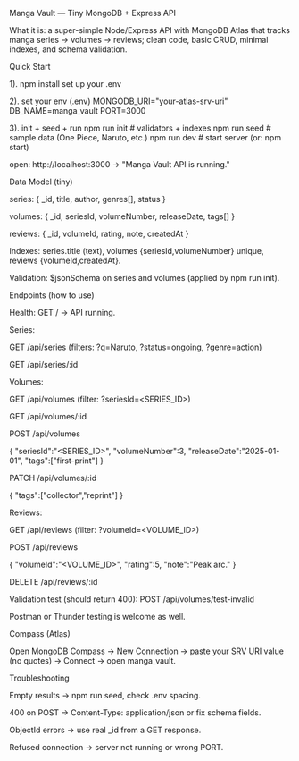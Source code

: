 Manga Vault — Tiny MongoDB + Express API

What it is: a super-simple Node/Express API with MongoDB Atlas that tracks manga series → volumes → reviews; clean code, basic CRUD, minimal indexes, and schema validation.

Quick Start

1). npm install
set up your .env

2). set your env (.env)
MONGODB_URI="your-atlas-srv-uri"
DB_NAME=manga_vault
PORT=3000 

3). init + seed + run
npm run init     # validators + indexes
npm run seed     # sample data (One Piece, Naruto, etc.)
npm run dev      # start server (or: npm start)

open: http://localhost:3000 → "Manga Vault API is running."

Data Model (tiny)

series: { _id, title, author, genres[], status }

volumes: { _id, seriesId, volumeNumber, releaseDate, tags[] }

reviews: { _id, volumeId, rating, note, createdAt }

Indexes: series.title (text), volumes {seriesId,volumeNumber} unique, reviews {volumeId,createdAt}.

Validation: $jsonSchema on series and volumes (applied by npm run init).

Endpoints (how to use)

Health: GET / → API running.

Series:

GET /api/series (filters: ?q=Naruto, ?status=ongoing, ?genre=action)

GET /api/series/:id

Volumes:

GET /api/volumes (filter: ?seriesId=<SERIES_ID>)

GET /api/volumes/:id

POST /api/volumes

{ "seriesId":"<SERIES_ID>", "volumeNumber":3, "releaseDate":"2025-01-01", "tags":["first-print"] }

PATCH /api/volumes/:id

{ "tags":["collector","reprint"] }

Reviews:

GET /api/reviews (filter: ?volumeId=<VOLUME_ID>)

POST /api/reviews

{ "volumeId":"<VOLUME_ID>", "rating":5, "note":"Peak arc." }

DELETE /api/reviews/:id

Validation test (should return 400): POST /api/volumes/test-invalid

Postman or Thunder testing is welcome as well.

Compass (Atlas)

Open MongoDB Compass → New Connection → paste your SRV URI value (no quotes) → Connect → open manga_vault.

Troubleshooting

Empty results → npm run seed, check .env spacing.

400 on POST → Content-Type: application/json or fix schema fields.

ObjectId errors → use real _id from a GET response.

Refused connection → server not running or wrong PORT.

